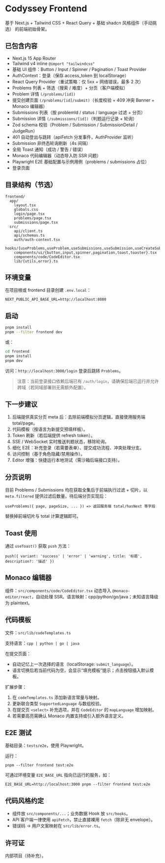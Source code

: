 # Codyssey Frontend

基于 Next.js + Tailwind CSS + React Query + 基础 shadcn 风格组件（手动挑选） 的前端初始骨架。

## 已包含内容
- Next.js 15 App Router
- Tailwind v4 inline `@import "tailwindcss"`
- 基础 UI 组件：Button / Input / Spinner / Pagination / Toast Provider
- AuthContext：登录（保存 access_token 到 localStorage）
- React Query Provider（重试策略：仅 5xx + 网络错误，最多 2 次）
- Problems 列表 + 筛选（搜索 / 难度）+ 分页（客户端模拟）
- Problem 详情 `(/problems/[id])`
- 提交创建页面 `(/problems/[id]/submit)`（长度校验 + 409 冲突 Banner + Monaco 编辑器）
- Submissions 列表（按 problemId / status / language 过滤 + 分页）
- Submission 详情 `(/submissions/[id])`（判题运行记录 + 轮询）
- Zod schema 校验（Problem / Submission / SubmissionDetail / JudgeRun）
- 401 自动登出与跳转（apiFetch 分发事件，AuthProvider 监听）
- Submission 非终态轮询刷新（4s 间隔）
- 全局 Toast 通知（成功 / 警告 / 错误）
- Monaco 代码编辑器（动态导入防 SSR 问题）
- Playwright E2E 基础配置与示例用例（problems / submissions 占位）
- 登录页面

## 目录结构（节选）
```
frontend/
  app/
    layout.tsx
    globals.css
    login/page.tsx
    problems/page.tsx
    submissions/page.tsx
  src/
    api/client.ts
    api/schemas.ts
    auth/auth-context.tsx
    hooks/{useProblems,useProblem,useSubmissions,useSubmission,useCreateSubmission}.ts
    components/ui/{button,input,spinner,pagination,toast,toaster}.tsx
    components/code/CodeEditor.tsx
    lib/{utils,error}.ts
```

## 环境变量
在项目根或 frontend 目录创建 `.env.local`：
```
NEXT_PUBLIC_API_BASE_URL=http://localhost:8080
```

## 启动
```bash
pnpm install
pnpm --filter frontend dev
```
或：
```bash
cd frontend
pnpm install
pnpm dev
```

访问：`http://localhost:3000/login` 登录后跳转 `Problems`。

> 注意：当前登录接口依赖后端已有 `/auth/login`，请确保后端已运行并允许跨域（若同域部署则无需额外配置）。

## 下一步建议
1. 后端提供真实分页 meta 后：去除前端模拟分页逻辑，直接使用服务端 total/page。
2. 代码模板（按语言为新提交预填样板）。
3. Token 刷新（若后端提供 refresh token）。
4. SSE / WebSocket 实时推送判题状态，移除轮询。
5. 细化 E2E：补充登录（若需要表单）、提交成功流程、冲突处理分支。
6. 访问控制（基于角色隐藏/禁用操作）。
7. Editor 增强：快捷运行本地测试（需沙箱后端接口支持）。

## 分页说明
目前 Problems / Submissions 均在获取全集后于前端执行过滤 + 切片，以 `meta.filtered` 提供过滤后数量。待后端分页实现后：
```
useProblems({ page, pageSize, ... }) => 返回服务端 total/hasNext 等字段
```
替换掉前端切片与 total 计算逻辑即可。

## Toast 使用
通过 `useToast()` 获取 `push` 方法：
```
push({ variant: 'success' | 'error' | 'warning', title: '标题', description?: '描述' })
```

## Monaco 编辑器
组件：`src/components/code/CodeEditor.tsx` 动态导入 `@monaco-editor/react`，自动处理 SSR。语言映射：cpp/python/go/java；未知语言降级为 plaintext。

## 代码模板
文件：`src/lib/codeTemplates.ts`

支持语言：`cpp | python | go | java`

在提交页面：
- 自动记忆上一次选择的语言（localStorage: `submit_language`）。
- 语言切换后若当前代码为空，会显示“填充模板”提示；点击按钮插入默认模板。

扩展步骤：
1. 在 `codeTemplates.ts` 添加新语言常量与映射。
2. 更新联合类型 `SupportedLanguage` 与数组校验。
3. 在提交页 `<select>` 补充选项，并在 `CodeEditor` 的 `mapLanguage` 增加映射。
4. 若需要高亮需确认 Monaco 内置支持或引入额外语言定义。


## E2E 测试
基础目录：`tests/e2e`，使用 Playwright。

运行：
```
pnpm --filter frontend test:e2e
```
可通过环境变量 `E2E_BASE_URL` 指向已运行的服务，如：
```
E2E_BASE_URL=http://localhost:3000 pnpm --filter frontend test:e2e
```

## 代码风格约定
- 组件放 `src/components/...`；业务数据 Hook 放 `src/hooks`。
- API 客户端一律使用 `apiFetch`，禁止直接裸用 `fetch`（除非无 envelope）。
- 错误码 → 用户文案映射在 `src/lib/error.ts`。

## 许可证
内部项目（待补充）。
